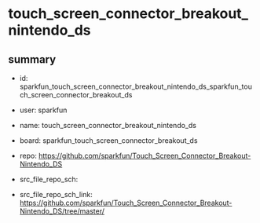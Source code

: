 # touch_screen_connector_breakout_nintendo_ds
 
## summary 
* id: sparkfun_touch_screen_connector_breakout_nintendo_ds_sparkfun_touch_screen_connector_breakout_ds
* user: sparkfun
* name: touch_screen_connector_breakout_nintendo_ds
* board: sparkfun_touch_screen_connector_breakout_ds
* repo: https://github.com/sparkfun/Touch_Screen_Connector_Breakout-Nintendo_DS



* src_file_repo_sch: 
* src_file_repo_sch_link: https://github.com/sparkfun/Touch_Screen_Connector_Breakout-Nintendo_DS/tree/master/






